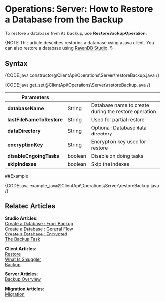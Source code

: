 # Operations: Server: How to Restore a Database from the Backup

To restore a database from its backup, use **RestoreBackupOperation**. 

{NOTE This article describes restoring a database using a java client. You can also restore a database using [RavenDB Studio](../../../studio/server/databases/create-new-database/from-backup). /}

## Syntax

{CODE:java constructor@ClientApi\Operations\Server\restoreBackup.java /}

{CODE:java get_set@ClientApi\Operations\Server\restoreBackup.java /}

| Parameters | | |
| ------------- | ------------- | ----- |
| **databaseName** | String | Database name to create during the restore operation |
| **lastFileNameToRestore** | String | Used for partial restore |
| **dataDirectory** | String | Optional: Database data directory |
| **encryptionKey** | String | Encryption key used for restore |
| **disableOngoingTasks** | boolean | Disable on doing tasks |
| **skipIndexes** | boolean | Skip the indexes|

##Example

{CODE:java example_java@ClientApi\Operations\Server\restoreBackup.java /}

## Related Articles

**Studio Articles**:   
[Create a Database : From Backup](../../../studio/server/databases/create-new-database/from-backup)      
[Create a Database : General Flow](../../../studio/server/databases/create-new-database/general-flow)           
[Create a Database : Encrypted](../../../studio/server/databases/create-new-database/encrypted)        
[The Backup Task](../../../studio/database/tasks/backup-task)      

**Client Articles**:  
[Restore](../../../client-api/operations/maintenance/backup/restore)   
[What Is Smuggler](../../../client-api/smuggler/what-is-smuggler)   
[Backup](../../../client-api/operations/maintenance/backup/backup)

**Server Articles**:  
[Backup Overview](../../../server/ongoing-tasks/backup-overview)

**Migration Articles**:  
[Migration](../../../migration/server/data-migration) 
